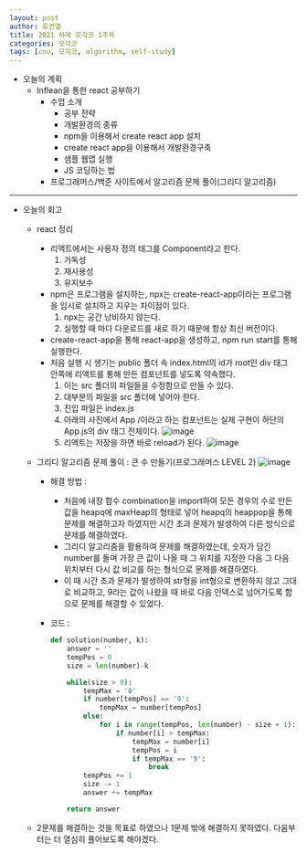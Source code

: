 ```yaml
---
layout: post
author: 류건열
title: 2021 하계 모각코 1주차
categories: 모각코
tags: [cnu, 모각코, algorithm, self-study]
---
```


- 오늘의 계획
  - Inflean을 통한 react 공부하기
    - 수업 소개
      - 공부 전략
      - 개발환경의 종류
      - npm을 이용해서 create react app 설치
      - create react app을 이용해서 개발환경구축
      - 샘플 웹앱 실행
      - JS 코딩하는 법
    - 프로그래머스/백준 사이트에서 알고리즘 문제 풀이(그리디 알고리즘)

---

- 오늘의 회고

  - react 정리
    - 리액트에서는 사용자 정의 태그를 Component라고 한다.
      1. 가독성
      2. 재사용성
      3. 유지보수
    - npm은 프로그램을 설치하는, npx는 create-react-app이라는 프로그램을 임시로 설치하고 지우는 차이점이 있다.
      1. npx는 공간 낭비하지 않는다.
      2. 실행할 때 마다 다운로드를 새로 하기 때문에 항상 최신 버전이다.
    - create-react-app을 통해 react-app을 생성하고, npm run start를 통해 실행한다.
    - 처음 실행 시 생기는 public 폴더 속 index.html의 id가 root인 div 태그 안쪽에 리액트를 통해 만든 컴포넌트를 넣도록 약속했다.
      1. 이는 src 폴더의 파일들을 수정함으로 만들 수 있다.
      2. 대부분의 파일을 src 폴더에 넣어야 한다.
      3. 진입 파일은 index.js
      4. 아래의 사진에서 App /이라고 하는 컴포넌트는 실제 구현이 하단의 App.js의 div 태그 전체이다.
         ![image](https://user-images.githubusercontent.com/34560965/124121432-d99cdc80-daaf-11eb-8f47-6ccc4055592c.png)
      5. 리액트는 저장을 하면 바로 reload가 된다.
         ![image](https://user-images.githubusercontent.com/34560965/124121973-7cedf180-dab0-11eb-8977-d8cd4582be62.png)
  - 그리디 알고리즘 문제 풀이 : 큰 수 만들기(프로그래머스 LEVEL 2)
    ![image](https://user-images.githubusercontent.com/34560965/124137259-77000c80-dac0-11eb-82c8-bd04f5c6ebe2.png)

    - 해결 방법 :
      - 처음에 내장 함수 combination을 import하여 모든 경우의 수로 만든 값을 heapq에 maxHeap의 형태로 넣어 heapq의 heappop을 통해 문제를 해결하고자 하였지만 시간 초과 문제가 발생하여 다른 방식으로 문제를 해결하였다.
      - 그리디 알고리즘을 활용하여 문제를 해결하였는데, 숫자가 담긴 number를 돌며 가장 큰 값이 나올 때 그 위치를 지정한 다음 그 다음 위치부터 다시 값 비교를 하는 형식으로 문제를 해결하였다.
      - 이 때 시간 초과 문제가 발생하여 str형을 int형으로 변환하지 않고 그대로 비교하고, 9라는 값이 나왔을 때 바로 다음 인덱스로 넘어가도록 함으로 문제를 해결할 수 있었다.
    - 코드 :

      ```python
      def solution(number, k):
          answer = ''
          tempPos = 0
          size = len(number)-k

          while(size > 0):
              tempMax = '0'
              if number[tempPos] == '9':
                  tempMax = number[tempPos]
              else:
                  for i in range(tempPos, len(number) - size + 1):
                      if number[i] > tempMax:
                          tempMax = number[i]
                          tempPos = i
                          if tempMax == '9':
                              break
              tempPos += 1
              size -= 1
              answer += tempMax

          return answer
      ```

  - 2문제를 해결하는 것을 목표로 하였으나 1문제 밖에 해결하지 못하였다. 다음부터는 더 열심히 풀어보도록 해야겠다.
